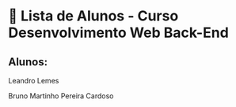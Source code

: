 # 📜 Lista de Alunos - Curso Desenvolvimento Web Back-End

## Alunos:
Leandro Lemes

Bruno Martinho Pereira Cardoso
